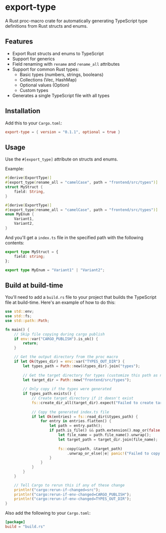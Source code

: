 # export-type

A Rust proc-macro crate for automatically generating TypeScript type definitions from Rust structs and enums.

## Features

- Export Rust structs and enums to TypeScript
- Support for generics
- Field renaming with `rename` and `rename_all` attributes
- Support for common Rust types:
  - Basic types (numbers, strings, booleans)
  - Collections (Vec, HashMap)
  - Optional values (Option<T>)
  - Custom types
- Generates a single TypeScript file with all types

## Installation

Add this to your `Cargo.toml`:

```toml
export-type = { version = "0.1.1", optional = true }
```

## Usage

Use the `#[export_type]` attribute on structs and enums.

Example:

```rust
#[derive(ExportType)]
#[export_type(rename_all = "camelCase", path = "frontend/src/types")]
struct MyStruct {
    field: String,
}

#[derive(ExportType)]
#[export_type(rename_all = "camelCase", path = "frontend/src/types")]
enum MyEnum {
    Variant1,
    Variant2,
}
```

And you'll get a `index.ts` file in the specified path with the following contents:

```typescript
export type MyStruct = {
    field: string;
};

export type MyEnum = "Variant1" | "Variant2";
```

## Build at build-time

You'll need to add a `build.rs` file to your project that builds the TypeScript file at build-time. Here's an example of how to do this:

```rust
use std::env;
use std::fs;
use std::path::Path;

fn main() {
    // Skip file copying during cargo publish
    if env::var("CARGO_PUBLISH").is_ok() {
        return;
    }

    // Get the output directory from the proc macro
    if let Ok(types_dir) = env::var("TYPES_OUT_DIR") {
        let types_path = Path::new(&types_dir).join("types");
        
        // Get the target directory for types (customize this path as needed)
        let target_dir = Path::new("frontend/src/types");
        
        // Only copy if the types were generated
        if types_path.exists() {
            // Create target directory if it doesn't exist
            fs::create_dir_all(target_dir).expect("Failed to create target directory");
            
            // Copy the generated index.ts file
            if let Ok(entries) = fs::read_dir(&types_path) {
                for entry in entries.flatten() {
                    let path = entry.path();
                    if path.is_file() && path.extension().map_or(false, |ext| ext == "ts") {
                        let file_name = path.file_name().unwrap();
                        let target_path = target_dir.join(file_name);
                        
                        fs::copy(&path, &target_path)
                            .unwrap_or_else(|e| panic!("Failed to copy {:?}: {}", file_name, e));
                    }
                }
            }
        }
    }

    // Tell Cargo to rerun this if any of these change
    println!("cargo:rerun-if-changed=src");
    println!("cargo:rerun-if-env-changed=CARGO_PUBLISH");
    println!("cargo:rerun-if-env-changed=TYPES_OUT_DIR");
}
```

Also add the following to your `Cargo.toml`:

```toml
[package]
build = "build.rs"
```
